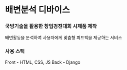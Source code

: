 # 배변분석 디바이스

### 국방기술을 활용한 창업경진대회 시제품 제작
<p>배변활동을 분석하여 사용자에게 맞춤형 피드백을 제공하는 서비스</p>

### 사용 스택
Front - HTML, CSS, JS
Back - Django
